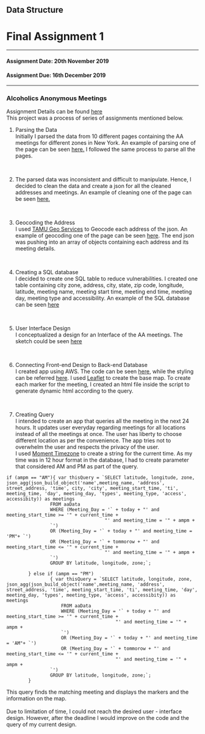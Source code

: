 ## Data Structure<br/>
# Final Assignment 1 <br/>
---------------------------------------------------
#### Assignment Date: 20th November 2019<br/>
#### Assignment Due: 16th December 2019 <br/>
--------------------------------------------------
### Alcoholics Anonymous Meetings<br/>
Assignment Details can be found [here](https://github.com/visualizedata/data-structures/blob/master/final_assignment_1.md) <br/>
This project was a process of series of assignments mentioned below.<br/>

1. Parsing the Data<br/>
Initially I parsed the data from 10 different pages containing the AA meetings for different zones in New York. An example of parsing one of the page can be seen [here.](https://github.com/salonieshah/data-structures/tree/master/Week01) I followed the same process to parse all the pages.<br/>
<br/>

2. The parsed data was inconsistent and difficult to manipulate. Hence, I decided to clean the data and create a json for all the cleaned addresses and meetings. An example of cleaning one of the page can be seen [here.](https://github.com/salonieshah/data-structures/tree/master/Week02)<br/>
<br/>

3. Geocoding the Address</br>
I used [TAMU Geo Services](https://geoservices.tamu.edu/) to Geocode each address of the json. An example of geocoding one of the page can be seen [here](https://github.com/salonieshah/data-structures/tree/master/Week03). The end json was pushing into an array of objects containing each address and its meeting details.</br>
<br/>

4. Creating a SQL database</br>
I decided to create one SQL table to reduce vulnerabilities. I created one table containing city zone, address, city, state, zip code, longitude, latitude, meeting name, meeting start time, meeting end time, meeting day, meeting type and accessibility. An example of the SQL database can be seen [here](https://github.com/salonieshah/data-structures/tree/master/Week07) <br/>
<br/>

5. User Interface Design </br>
I conceptualized a design for an Interface of the AA meetings. The sketch could be seen [here](https://github.com/salonieshah/data-structures/tree/master/Week11/Images/AA_Meetings) <br/>
<br/>

6. Connecting Front-end Design to Back-end Database </br>
I created app using AWS. The code can be seen [here](https://github.com/salonieshah/data-structures/blob/master/Final_Assignment/app.js), while the styling can be referred [here](https://github.com/salonieshah/data-structures/blob/master/Final_Assignment/public/aa-styles.css).
I used [Leaflet](https://leafletjs.com/reference-1.6.0.html) to create the base map. To create each marker for the meeting, I created an html file inside the script to generate dynamic html according to the query.</br>
</br>

7. Creating Query</br>
I intended to create an app that queries all the meeting in the next 24 hours. It updates user everyday regarding meetings for all locations instead of all the meetings at once. The user has liberty to choose different location as per the convenience. The app tries not to overwhelm the user and respects the privacy of the user.</br>
I used [Moment Timezone](https://momentjs.com/timezone/) to create a string for the current time. As my time was in 12 hour format in the database, I had to create parameter that considered AM and PM as part of the query. <br/>

```
if (ampm == "AM"){ var thisQuery = `SELECT latitude, longitude, zone, json_agg(json_build_object('name',meeting_name, 'address', street_address, 'time', city, 'city', meeting_start_time, 'ti', meeting_time, 'day', meeting_day, 'types', meeting_type, 'access', accessibity)) as meetings
                FROM aaData
                WHERE (Meeting_Day = '` + today + "' and meeting_start_time >= '" + current_time + 
                                    "' and meeting_time = '" + ampm +   
                `')
                OR (Meeting_Day = '` + today + "' and meeting_time = 'PM"+ `')
                OR (Meeting_Day = '` + tommorow + "' and meeting_start_time <= '" + current_time + 
                                    "' and meeting_time = '" + ampm +   
                `')
                GROUP BY latitude, longitude, zone;`;   
                
        } else if (ampm == "PM")
                { var thisQuery = `SELECT latitude, longitude, zone, json_agg(json_build_object('name',meeting_name, 'address', street_address, 'time', meeting_start_time, 'ti', meeting_time, 'day', meeting_day, 'types', meeting_type, 'access', accessibity)) as meetings
                    FROM aaData
                    WHERE (Meeting_Day = '` + today + "' and meeting_start_time >= '" + current_time + 
                                        "' and meeting_time = '" + ampm +   
                    `')
                    OR (Meeting_Day = '` + today + "' and meeting_time = 'AM"+ `')
                    OR (Meeting_Day = '` + tommorow + "' and meeting_start_time <= '" + current_time + 
                                        "' and meeting_time = '" + ampm +   
                `')
                GROUP BY latitude, longitude, zone;`;   
        }
```
This query finds the matching meeting and displays the markers and the information on the map. <br/>
<br/>
Due to limitation of time, I could not reach the desired user - interface design. However, after the deadline I would improve on the code and the query of my current design. <br/>

